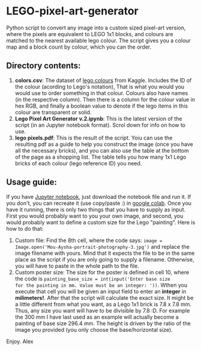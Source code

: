 # LEGO-pixel-art-generator
Python script to convert any image into a custom sized pixel-art version, where the pixels are equivalent to LEGO 1x1 blocks, and colours are matched to the nearest available lego colour. The script gives you a colour map and a block count by colour, which you can the order.

## Directory contents:
1) <b>colors.csv</b>: The dataset of <a href="https://www.kaggle.com/datasets/rtatman/lego-database">lego colours</a> from Kaggle. Includes the ID of the colour (acording to Lego's notation), That is what you would you would use to order something in that colour. Colours also have names (in the respective column). Then there is a column for the colour value in hex RGB, and finally a boolean value to denote if the lego items in this colour are transparent or solid.
2) <b>Lego Pixel Art Generator v.2.ipynb</b>: This is the latest version of the script (in an Jupyter notebook format). Scrol down for info on how to use.
3) <b>lego pixels.pdf</b>: This is the result of the script. Yoiu can use the resulting pdf as a guide to help you construct the image (once you have all the necessary bricks), and you can also use the table at the bottom of the page as a shopping list. The table tells you how many 1x1 Lego bricks of each colour (lego reference ID) you need.

## Usage guide:
If you have <a href="https://jupyter.org/">Jupyter notebook</a>, just download the notebook file and run it. If you don't, you can recreate it (use copy/paste :) in <a href="https://colab.research.google.com/">google colab</a>. Once you have it running, there is only two things that you have to supply as input. First you would probably want to you your own image, and second, you would probably want to define a custom size for the Lego "painting". Here is how to do that:
1) Custom file:
Find the 8th cell, where the code says: <code>image = Image.open('Mou-Aysha-portrait-photography-3.jpg')</code> and replace the image filename with yours. Mind that it expects the file to be in the same place as the script if you are only going to supply a filename. Otherwise, you will have to paste in the whole path to the file.
2) Custom poster size:
The size for the poster is defined in cell 10, where the code is <code>painting_base_size = int(input('Enter base size for the painting in mm. Value must be an integer: '))</code>. Wthen you execute that cell you will be given an input field to enter an <b>integer</b> in <b>milimeters!</b>. After that the script will calculate the exact size. It might be a little different from what you want, as a Lego 1x1 brick is 7.8 x 7.8 mm. Thus, any size you want will have to be divisible by 7.8 :D. For example the 300 mm I have last used as an example will actually become a painting of base size 296.4 mm. The height is driven by the ratio of the image you provided (you only choose the base/horizontal size).

Enjoy.
Alex
